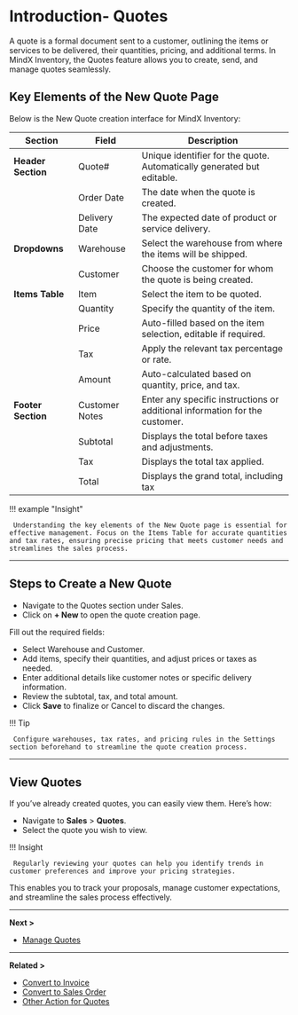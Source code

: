 # **Introduction- Quotes**

A quote is a formal document sent to a customer, outlining the items or services to be delivered, their quantities, pricing, and additional terms. In MindX Inventory, the Quotes feature allows you to create, send, and manage quotes seamlessly.

## **Key Elements of the New Quote Page**

Below is the New Quote creation interface for MindX Inventory:

| **Section**        | **Field**      | **Description**                                                             |
| ------------------ | -------------- | --------------------------------------------------------------------------- |
| **Header Section** | Quote#         | Unique identifier for the quote. Automatically generated but editable.      |
|                    | Order Date     | The date when the quote is created.                                         |
|                    | Delivery Date  | The expected date of product or service delivery.                           |
| **Dropdowns**      | Warehouse      | Select the warehouse from where the items will be shipped.                  |
|                    | Customer       | Choose the customer for whom the quote is being created.                    |
| **Items Table**    | Item           | Select the item to be quoted.                                               |
|                    | Quantity       | Specify the quantity of the item.                                           |
|                    | Price          | Auto-filled based on the item selection, editable if required.              |
|                    | Tax            | Apply the relevant tax percentage or rate.                                  |
|                    | Amount         | Auto-calculated based on quantity, price, and tax.                          |
| **Footer Section** | Customer Notes | Enter any specific instructions or additional information for the customer. |
|                    | Subtotal       | Displays the total before taxes and adjustments.                            |
|                    | Tax            | Displays the total tax applied.                                             |
|                    | Total          | Displays the grand total, including tax                                     |

!!! example "Insight"

     Understanding the key elements of the New Quote page is essential for effective management. Focus on the Items Table for accurate quantities and tax rates, ensuring precise pricing that meets customer needs and streamlines the sales process.

---

## **Steps to Create a New Quote**

- Navigate to the Quotes section under Sales.
- Click on **+ New** to open the quote creation page.

Fill out the required fields:

- Select Warehouse and Customer.
- Add items, specify their quantities, and adjust prices or taxes as needed.
- Enter additional details like customer notes or specific delivery information.
- Review the subtotal, tax, and total amount.
- Click **Save** to finalize or Cancel to discard the changes.

!!! Tip

     Configure warehouses, tax rates, and pricing rules in the Settings section beforehand to streamline the quote creation process.

---

## **View Quotes**

If you’ve already created quotes, you can easily view them. Here’s how:

- Navigate to **Sales** > **Quotes**.
- Select the quote you wish to view.

!!! Insight

     Regularly reviewing your quotes can help you identify trends in customer preferences and improve your pricing strategies.

This enables you to track your proposals, manage customer expectations, and streamline the sales process effectively.

---

**Next >**

- [Manage Quotes](manage-quotes.md)

---

**Related >**

- [Convert to Invoice](convert-to-invoice.md)
- [Convert to Sales Order](convert-to-so.md)
- [Other Action for Quotes](other-actions.md)
